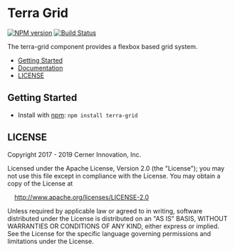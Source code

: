 # Terra Grid

[![NPM version](https://badgen.net/npm/v/terra-grid)](https://www.npmjs.org/package/terra-grid)
[![Build Status](https://badgen.net/travis/cerner/terra-core)](https://travis-ci.org/cerner/terra-core)

The terra-grid component provides a flexbox based grid system.

- [Getting Started](#getting-started)
- [Documentation](https://github.com/cerner/terra-core/tree/master/packages/terra-grid/docs)
- [LICENSE](#license)

## Getting Started

- Install with [npm](https://www.npmjs.com): `npm install terra-grid`

## LICENSE

Copyright 2017 - 2019 Cerner Innovation, Inc.

Licensed under the Apache License, Version 2.0 (the "License"); you may not use this file except in compliance with the License. You may obtain a copy of the License at

&nbsp;&nbsp;&nbsp;&nbsp;http://www.apache.org/licenses/LICENSE-2.0

Unless required by applicable law or agreed to in writing, software distributed under the License is distributed on an "AS IS" BASIS, WITHOUT WARRANTIES OR CONDITIONS OF ANY KIND, either express or implied. See the License for the specific language governing permissions and limitations under the License.
